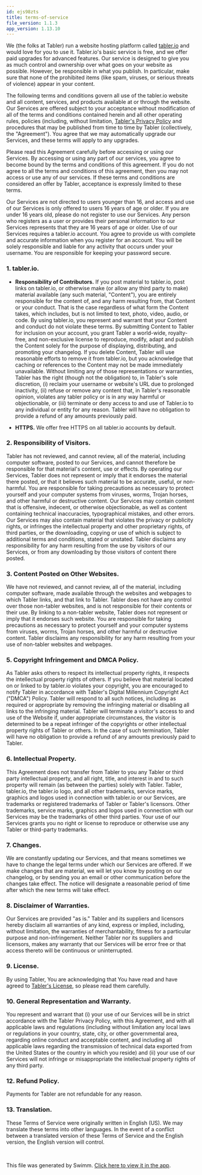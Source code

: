 ```yaml
---
id: ejs98zts
title: terms-of-service
file_version: 1.1.3
app_version: 1.13.10
---
```


We (the folks at Tabler) run a website hosting platform called [tabler.io](https://tabler.io) and would love for you to use it. Tabler.io's basic service is free, and we offer paid upgrades for advanced features. Our service is designed to give you as much control and ownership over what goes on your website as possible. However, be responsible in what you publish. In particular, make sure that none of the prohibited items (like spam, viruses, or serious threats of violence) appear in your content.

The following terms and conditions govern all use of the tabler.io website and all content, services, and products available at or through the website. Our Services are offered subject to your acceptance without modification of all of the terms and conditions contained herein and all other operating rules, policies (including, without limitation, [Tabler's Privacy Policy](https://tabler.io/privacy-policy.html) and procedures that may be published from time to time by Tabler (collectively, the "Agreement"). You agree that we may automatically upgrade our Services, and these terms will apply to any upgrades.

Please read this Agreement carefully before accessing or using our Services. By accessing or using any part of our services, you agree to become bound by the terms and conditions of this agreement. If you do not agree to all the terms and conditions of this agreement, then you may not access or use any of our services. If these terms and conditions are considered an offer by Tabler, acceptance is expressly limited to these terms.

Our Services are not directed to users younger than 16, and access and use of our Services is only offered to users 16 years of age or older. If you are under 16 years old, please do not register to use our Services. Any person who registers as a user or provides their personal information to our Services represents that they are 16 years of age or older. Use of our Services requires a tabler.io account. You agree to provide us with complete and accurate information when you register for an account. You will be solely responsible and liable for any activity that occurs under your username. You are responsible for keeping your password secure.

### 1\. tabler.io.

*   **Responsibility of Contributors.** If you post material to tabler.io, post links on tabler.io, or otherwise make (or allow any third party to make) material available (any such material, "Content"), you are entirely responsible for the content of, and any harm resulting from, that Content or your conduct. That is the case regardless of what form the Content takes, which includes, but is not limited to text, photo, video, audio, or code. By using tabler.io, you represent and warrant that your Content and conduct do not violate these terms. By submitting Content to Tabler for inclusion on your account, you grant Tabler a world-wide, royalty-free, and non-exclusive license to reproduce, modify, adapt and publish the Content solely for the purpose of displaying, distributing, and promoting your changelog. If you delete Content, Tabler will use reasonable efforts to remove it from tabler.io, but you acknowledge that caching or references to the Content may not be made immediately unavailable. Without limiting any of those representations or warranties, Tabler has the right (though not the obligation) to, in Tabler's sole discretion, (i) reclaim your username or website's URL due to prolonged inactivity, (ii) refuse or remove any content that, in Tabler's reasonable opinion, violates any tabler policy or is in any way harmful or objectionable, or (iii) terminate or deny access to and use of Tabler.io to any individual or entity for any reason. Tabler will have no obligation to provide a refund of any amounts previously paid.

*   **HTTPS.** We offer free HTTPS on all tabler.io accounts by default.

### 2\. Responsibility of Visitors.

Tabler has not reviewed, and cannot review, all of the material, including computer software, posted to our Services, and cannot therefore be responsible for that material's content, use or effects. By operating our Services, Tabler does not represent or imply that it endorses the material there posted, or that it believes such material to be accurate, useful, or non-harmful. You are responsible for taking precautions as necessary to protect yourself and your computer systems from viruses, worms, Trojan horses, and other harmful or destructive content. Our Services may contain content that is offensive, indecent, or otherwise objectionable, as well as content containing technical inaccuracies, typographical mistakes, and other errors. Our Services may also contain material that violates the privacy or publicity rights, or infringes the intellectual property and other proprietary rights, of third parties, or the downloading, copying or use of which is subject to additional terms and conditions, stated or unstated. Tabler disclaims any responsibility for any harm resulting from the use by visitors of our Services, or from any downloading by those visitors of content there posted.

### 3\. Content Posted on Other Websites.

We have not reviewed, and cannot review, all of the material, including computer software, made available through the websites and webpages to which Tabler links, and that link to Tabler. Tabler does not have any control over those non-tabler websites, and is not responsible for their contents or their use. By linking to a non-tabler website, Tabler does not represent or imply that it endorses such website. You are responsible for taking precautions as necessary to protect yourself and your computer systems from viruses, worms, Trojan horses, and other harmful or destructive content. Tabler disclaims any responsibility for any harm resulting from your use of non-tabler websites and webpages.

### 5\. Copyright Infringement and DMCA Policy.

As Tabler asks others to respect its intellectual property rights, it respects the intellectual property rights of others. If you believe that material located on or linked to by tabler.io violates your copyright, you are encouraged to notify Tabler in accordance with Tabler's Digital Millennium Copyright Act ("DMCA") Policy. Tabler will respond to all such notices, including as required or appropriate by removing the infringing material or disabling all links to the infringing material. Tabler will terminate a visitor's access to and use of the Website if, under appropriate circumstances, the visitor is determined to be a repeat infringer of the copyrights or other intellectual property rights of Tabler or others. In the case of such termination, Tabler will have no obligation to provide a refund of any amounts previously paid to Tabler.

### 6\. Intellectual Property.

This Agreement does not transfer from Tabler to you any Tabler or third party intellectual property, and all right, title, and interest in and to such property will remain (as between the parties) solely with Tabler. Tabler, tabler.io, the tabler.io logo, and all other trademarks, service marks, graphics and logos used in connection with tabler.io or our Services, are trademarks or registered trademarks of Tabler or Tabler's licensors. Other trademarks, service marks, graphics and logos used in connection with our Services may be the trademarks of other third parties. Your use of our Services grants you no right or license to reproduce or otherwise use any Tabler or third-party trademarks.

### 7\. Changes.

We are constantly updating our Services, and that means sometimes we have to change the legal terms under which our Services are offered. If we make changes that are material, we will let you know by posting on our changelog, or by sending you an email or other communication before the changes take effect. The notice will designate a reasonable period of time after which the new terms will take effect.

### 8\. Disclaimer of Warranties.

Our Services are provided "as is." Tabler and its suppliers and licensors hereby disclaim all warranties of any kind, express or implied, including, without limitation, the warranties of merchantability, fitness for a particular purpose and non-infringement. Neither Tabler nor its suppliers and licensors, makes any warranty that our Services will be error free or that access thereto will be continuous or uninterrupted.

### 9\. License.

By using Tabler, You are acknowledging that You have read and have agreed to [Tabler's License](https://tabler.io/license.html), so please read them carefully.

### 10\. General Representation and Warranty.

You represent and warrant that (i) your use of our Services will be in strict accordance with the Tabler Privacy Policy, with this Agreement, and with all applicable laws and regulations (including without limitation any local laws or regulations in your country, state, city, or other governmental area, regarding online conduct and acceptable content, and including all applicable laws regarding the transmission of technical data exported from the United States or the country in which you reside) and (ii) your use of our Services will not infringe or misappropriate the intellectual property rights of any third party.

### 12\. Refund Policy.

Payments for Tabler are not refundable for any reason.

### 13\. Translation.

These Terms of Service were originally written in English (US). We may translate these terms into other languages. In the event of a conflict between a translated version of these Terms of Service and the English version, the English version will control.

<br/>

This file was generated by Swimm. [Click here to view it in the app](https://swimm-web-app.web.app/repos/Z2l0aHViJTNBJTNBdGFibGVyJTNBJTNBc2h1anV1dQ==/docs/ejs98zts).
